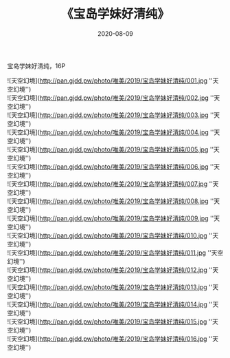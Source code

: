 ﻿---
layout: post
title:  《宝岛学妹好清纯》
date:   2020-08-09
img: http://pan.gjdd.pw/photo/唯美/2019/宝岛学妹好清纯/000.jpg
categories: [美女, 清纯, 唯美]
---

宝岛学妹好清纯，16P



![天空幻境](http://pan.gjdd.pw/photo/唯美/2019/宝岛学妹好清纯/001.jpg ''天空幻境'') <br>
![天空幻境](http://pan.gjdd.pw/photo/唯美/2019/宝岛学妹好清纯/002.jpg ''天空幻境'') <br>
![天空幻境](http://pan.gjdd.pw/photo/唯美/2019/宝岛学妹好清纯/003.jpg ''天空幻境'') <br>
![天空幻境](http://pan.gjdd.pw/photo/唯美/2019/宝岛学妹好清纯/004.jpg ''天空幻境'') <br>
![天空幻境](http://pan.gjdd.pw/photo/唯美/2019/宝岛学妹好清纯/005.jpg ''天空幻境'') <br>
![天空幻境](http://pan.gjdd.pw/photo/唯美/2019/宝岛学妹好清纯/006.jpg ''天空幻境'') <br>
![天空幻境](http://pan.gjdd.pw/photo/唯美/2019/宝岛学妹好清纯/007.jpg ''天空幻境'') <br>
![天空幻境](http://pan.gjdd.pw/photo/唯美/2019/宝岛学妹好清纯/008.jpg ''天空幻境'') <br>
![天空幻境](http://pan.gjdd.pw/photo/唯美/2019/宝岛学妹好清纯/009.jpg ''天空幻境'') <br>
![天空幻境](http://pan.gjdd.pw/photo/唯美/2019/宝岛学妹好清纯/010.jpg ''天空幻境'') <br>
![天空幻境](http://pan.gjdd.pw/photo/唯美/2019/宝岛学妹好清纯/011.jpg ''天空幻境'') <br>
![天空幻境](http://pan.gjdd.pw/photo/唯美/2019/宝岛学妹好清纯/012.jpg ''天空幻境'') <br>
![天空幻境](http://pan.gjdd.pw/photo/唯美/2019/宝岛学妹好清纯/013.jpg ''天空幻境'') <br>
![天空幻境](http://pan.gjdd.pw/photo/唯美/2019/宝岛学妹好清纯/014.jpg ''天空幻境'') <br>
![天空幻境](http://pan.gjdd.pw/photo/唯美/2019/宝岛学妹好清纯/015.jpg ''天空幻境'') <br>
![天空幻境](http://pan.gjdd.pw/photo/唯美/2019/宝岛学妹好清纯/016.jpg ''天空幻境'') <br>